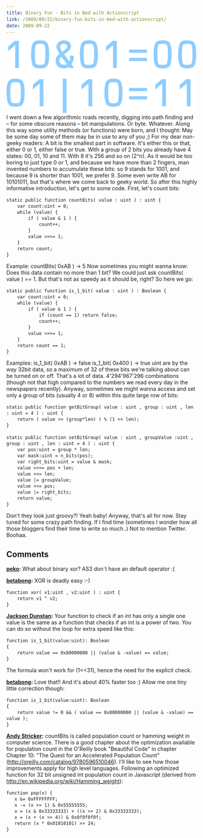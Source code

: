 ```yaml
---
title: Binary Fun - Bits in Bed with Actionscript
link: /2009/09/22/binary-fun-bits-in-bed-with-actionscript/
date: 2009-09-22
---
```



![betabits](/uploads/2009/09/betabits.png) I went down a few algorithmic roads recently, digging into path finding and – for some obscure reasons – bit manipulations. Or byte. Whatever. Along this way some utility methods (or functions) were born, and I thought: May be some day some of them may be in use to any of you ;) For my dear non-geeky readers: A bit is the smallest part in software. It's either this or that, either 0 or 1, either false or true. With a group of 2 bits you already have 4 states: 00, 01, 10 and 11. With 8 it's 256 and so on (2^n). As it would be too boring to just type 0 or 1, and because we have more than 2 fingers, man invented numbers to accumulate these bits: so 9 stands for 1001, and because 9 is shorter than 1001, we prefer 9. Some even write AB for 10101011, but that's where we come back to geeky world. So after this highly informative introduction, let's get to some code. First, let's count bits: 
    
    
    static public function countBits( value : uint ) : uint {
    	var count:uint = 0;
    	while (value) {
    		if ( value & 1 ) {
    			count++;
    		}
    		value >>>= 1;
    	}
    	return count;
    }
    

Example: countBits( 0xAB ) -> 5 Now sometimes you might wanna know: Does this data contain no more than 1 bit? We could just ask countBits( value ) == 1. But that's not as speedy as it should be, right? So here we go: 
    
    
    static public function is_1_bit( value : uint ) : Boolean {
    	var count:uint = 0;
    	while (value) {
    		if ( value & 1 ) {
    			if (count == 1) return false;
    			count++;
    		}
    		value >>>= 1;
    	}
    	return count == 1;
    }
    

Examples: is_1_bit( 0xAB ) -> false is_1_bit( 0x400 ) -> true uint are by the way 32bit data, so a maximum of 32 of these bits we're talking about can be turned on or off. That's a lot of data. 4'294'967'296 combinations (though not that high compared to the numbers we read every day in the newspapers recently). Anyway, sometimes we might wanna access and set only a group of bits (usually 4 or 8) within this quite large row of bits: 
    
    
    static public function getBitGroup( value : uint , group : uint , len : uint = 4 ) : uint {
    	return ( value >> (group*len) ) % (1 << len);
    }
    
    static public function setBitGroup( value : uint , groupValue :uint , group : uint , len : uint = 4 ) : uint {
    	var pos:uint = group * len;
    	var mask:uint = n_bits(pos);
    	var right_bits:uint = value & mask;
    	value >>>= pos + len;
    	value <<= len;
    	value |= groupValue;
    	value <<= pos;
    	value |= right_bits;
    	return value;
    }
    

Don't they look just groovy?! Yeah baby! Anyway, that's all for now. Stay tuned for some crazy path finding. If I find time (sometimes I wonder how all those bloggers find their time to write so much..) Not to mention Twitter. Boohaa.

## Comments

**[peko](#67 "2009-09-22 15:50:49"):** What about binary xor? AS3 don`t have an default operator :(

**[betabong](#68 "2009-09-22 17:52:23"):** XOR is deadly easy :-) 
    
    
    function xor( v1:uint , v2:uint ) : uint {
    	return v1 ^ v2;
    }

**[Jackson Dunstan](#70 "2009-10-01 02:19:53"):** Your function to check if an int has only a single one value is the same as a function that checks if an int is a power of two. You can do so without the loop for extra speed like this: 
    
    
    function is_1_bit(value:uint): Boolean
    {
    	return value == 0x80000000 || (value & -value) == value;
    }
    

The formula won't work for (1<<31), hence the need for the explicit check.

**[betabong](#73 "2009-10-01 08:41:29"):** Love that!! And it's about 40% faster too :) Allow me one tiny little correction though: 
    
    
    function is_1_bit(value:uint): Boolean
    {
    	return value != 0 && ( value == 0x80000000 || (value & -value) == value );
    }

**[Andy Stricker](#91 "2010-04-20 21:40:19"):** countBits is called population count or hamming weight in computer science. There is a good chapter about the optimization available for population count in the O'Reilly book "Beautiful Code" in chapter Chapter 10: "The Quest for an Accelerated Population Count" (http://oreilly.com/catalog/9780596510046). I'll like to see how those improvements apply for high level languages. Following an optimized function for 32 bit unsigned int population count in Javascript (derived from http://en.wikipedia.org/wiki/Hamming_weight): 
    
    
    function pop(x) {
       x &= 0xFFFFFFFF;
       x -= (x >> 1) & 0x55555555;
       x = (x & 0x33333333) + ((x >> 2) & 0x33333333);
       x = (x + (x >> 4)) & 0x0f0f0f0f;
       return (x * 0x01010101) >> 24;
    }


